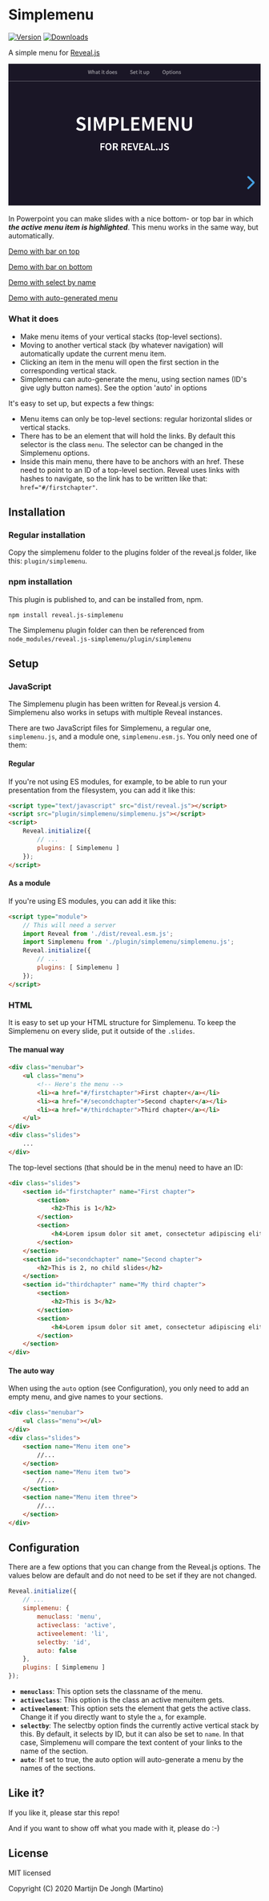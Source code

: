# Simplemenu

[![Version](https://img.shields.io/npm/v/reveal.js-simplemenu)](#) [![Downloads](https://img.shields.io/npm/dt/reveal.js-simplemenu)](https://github.com/Martinomagnifico/reveal.js-simplemenu/archive/refs/heads/master.zip)

A simple menu for [Reveal.js](https://revealjs.com)

[![Screenshot](screenshot.png)](https://martinomagnifico.github.io/reveal.js-simplemenu/demo.html)

In Powerpoint you can make slides with a nice bottom- or top bar in which ***the active menu item is highlighted***. This menu works in the same way, but automatically. 

[Demo with bar on top](https://martinomagnifico.github.io/reveal.js-simplemenu/demo.html)

[Demo with bar on bottom](https://martinomagnifico.github.io/reveal.js-simplemenu/demo-bottom.html)

[Demo with select by name](https://martinomagnifico.github.io/reveal.js-simplemenu/demo-name.html)

[Demo with auto-generated menu](https://martinomagnifico.github.io/reveal.js-simplemenu/demo-auto.html)

### What it does
- Make menu items of your vertical stacks (top-level sections).
- Moving to another vertical stack (by whatever navigation) will automatically update the current menu item.
- Clicking an item in the menu will open the first section in the corresponding vertical stack.
- Simplemenu can auto-generate the menu, using section names (ID's give ugly button names). See the option 'auto' in options


It's easy to set up, but expects a few things:

- Menu items can only be top-level sections: regular horizontal slides or vertical stacks.
- There has to be an element that will hold the links. By default this selector is the class `menu`. The selector can be changed in the Simplemenu options.
- Inside this main menu, there have to be anchors with an href. These need to point to an ID of a top-level section. Reveal uses links with hashes to navigate, so the link has to be written like that: `href="#/firstchapter"`.



## Installation

### Regular installation

Copy the simplemenu folder to the plugins folder of the reveal.js folder, like this: `plugin/simplemenu`.

### npm installation

This plugin is published to, and can be installed from, npm.

```console
npm install reveal.js-simplemenu
```
The Simplemenu plugin folder can then be referenced from `node_modules/reveal.js-simplemenu/plugin/simplemenu`


## Setup

### JavaScript

The Simplemenu plugin has been written for Reveal.js version 4. Simplemenu also works in setups with multiple Reveal instances.

There are two JavaScript files for Simplemenu, a regular one, `simplemenu.js`, and a module one, `simplemenu.esm.js`. You only need one of them:

#### Regular 
If you're not using ES modules, for example, to be able to run your presentation from the filesystem, you can add it like this:

```html
<script type="text/javascript" src="dist/reveal.js"></script>
<script src="plugin/simplemenu/simplemenu.js"></script>
<script>
	Reveal.initialize({
		// ...
		plugins: [ Simplemenu ]
	});
</script>
```
#### As a module 
If you're using ES modules, you can add it like this:

```html
<script type="module">
	// This will need a server
	import Reveal from './dist/reveal.esm.js';
	import Simplemenu from './plugin/simplemenu/simplemenu.js';
	Reveal.initialize({
		// ...
		plugins: [ Simplemenu ]
	});
</script>
```


### HTML

It is easy to set up your HTML structure for Simplemenu. To keep the Simplemenu on every slide, put it outside of the `.slides`.

#### The manual way

```html
<div class="menubar">
	<ul class="menu">
		<!-- Here's the menu -->
		<li><a href="#/firstchapter">First chapter</a></li>
		<li><a href="#/secondchapter">Second chapter</a></li>
		<li><a href="#/thirdchapter">Third chapter</a></li>
	</ul>
</div>
<div class="slides">
	...
</div>
```

The top-level sections (that should be in the menu) need to have an ID: 

```html
<div class="slides">
	<section id="firstchapter" name="First chapter">
		<section>
			<h2>This is 1</h2>
		</section>
		<section>
			<h4>Lorem ipsum dolor sit amet, consectetur adipiscing elit.</h4>
		</section>
	</section>
	<section id="secondchapter" name="Second chapter">
		<h2>This is 2, no child slides</h2>
	</section>
	<section id="thirdchapter" name="My third chapter">
		<section>
			<h2>This is 3</h2>
		</section>
		<section>
			<h4>Lorem ipsum dolor sit amet, consectetur adipiscing elit.</h4>
		</section>
	</section>
</div>
```

#### The auto way

When using the `auto` option (see Configuration), you only need to add an empty menu, and give names to your sections.

```html
<div class="menubar">
    <ul class="menu"></ul>
</div>
<div class="slides">
    <section name="Menu item one">
        //...
    </section>
    <section name="Menu item two">
        //...
    </section>
    <section name="Menu item three">
        //...
    </section>
</div>
```


## Configuration

There are a few options that you can change from the Reveal.js options. The values below are default and do not need to be set if they are not changed.

```javascript
Reveal.initialize({
    // ...
    simplemenu: {
        menuclass: 'menu',
        activeclass: 'active',
        activeelement: 'li',
        selectby: 'id',
        auto: false
    },
    plugins: [ Simplemenu ]
});
```
* **`menuclass`**: This option sets the classname of the menu.
* **`activeclass`**: This option is the class an active menuitem gets.
* **`activeelement`**: This option sets the element that gets the active class. Change it if you directly want to style the `a`, for example. 
* **`selectby`**: The selectby option finds the currently active vertical stack by this. By default, it selects by ID, but it can also be set to `name`. In that case, Simplemenu will compare the text content of your links to the name of the section.
* **`auto`**: If set to true, the auto option will auto-generate a menu by the names of the sections.


## Like it?
If you like it, please star this repo! 

And if you want to show off what you made with it, please do :-)


## License
MIT licensed

Copyright (C) 2020 Martijn De Jongh (Martino)
